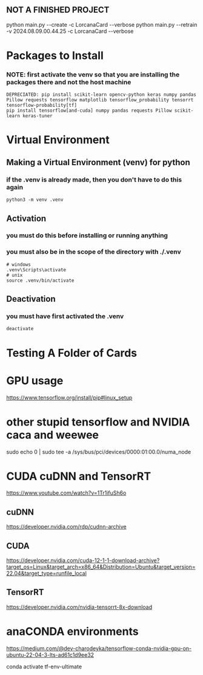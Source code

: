 ## NOT A FINISHED PROJECT
python main.py --create -c LorcanaCard --verbose
python main.py --retrain -v 2024.08.09.00.44.25 -c LorcanaCard --verbose

# Packages to Install
### NOTE: first activate the venv so that you are installing the packages there and not the host machine 
    DEPRECIATED: pip install scikit-learn opencv-python keras numpy pandas Pillow requests tensorflow matplotlib tensorflow_probability tensorrt tensorflow-probability[tf]
    pip install tensorflow[and-cuda] numpy pandas requests Pillow scikit-learn keras-tuner


# Virtual Environment 
## Making a Virtual Environment (venv) for python 
### if the .venv is already made, then you don't have to do this again
    python3 -m venv .venv
## Activation
### you must do this before installing or running anything
### you must also be in the scope of the directory with ./.venv
    # windows
    .venv\Scripts\activate
    # unix
    source .venv/bin/activate
## Deactivation
### you must have first activated the .venv
    deactivate

# Testing A Folder of Cards

# GPU usage
https://www.tensorflow.org/install/pip#linux_setup



# other stupid tensorflow and NVIDIA caca and weewee
sudo echo 0 | sudo tee -a /sys/bus/pci/devices/0000:01:00.0/numa_node

# CUDA cuDNN and TensorRT
https://www.youtube.com/watch?v=1Tr1ifuSh6o
## cuDNN
https://developer.nvidia.com/rdp/cudnn-archive
## CUDA 
https://developer.nvidia.com/cuda-12-1-1-download-archive?target_os=Linux&target_arch=x86_64&Distribution=Ubuntu&target_version=22.04&target_type=runfile_local
## TensorRT
https://developer.nvidia.com/nvidia-tensorrt-8x-download
    




# anaCONDA environments
https://medium.com/@dev-charodeyka/tensorflow-conda-nvidia-gpu-on-ubuntu-22-04-3-lts-ad61c1d9ee32

conda activate tf-env-ultimate